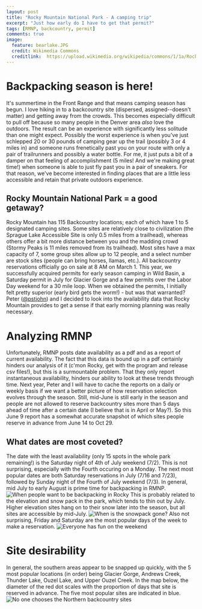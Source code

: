 ```yaml
---
layout: post
title: "Rocky Mountain National Park - A camping trip"
excerpt: "Just how early do I have to get that permit?"
tags: [RMNP, backcountry, permit]
comments: true
image:
  feature: bearlake.JPG
  credit: Wikimedia Commons
  creditlink:  https://upload.wikimedia.org/wikipedia/commons/1/1a/Rocky_Mountain_National_Park_in_September_2011_-_Bear_Lake_looking_toward_Glacier_Gorge.JPG
---
```


# Backpacking season is here!
It's summertime in the Front Range and that means camping season has begun. I love hiking in to a backcountry site (dispersed, assigned--doesn't matter) and getting away from the crowds. This becomes especially difficult to pull off because so many people in the Denver area *also* love the outdoors. The result can be an experience with significantly less solitude than one might expect. 
Possibly the worst experience is when you've just schlepped 20 or 30 pounds of camping gear up the trail (possibly 3 or 4 miles in) and someone runs frenetically past you on your route with only a pair of trailrunners and possibly a water bottle. For me, it just puts a bit of a damper on that feeling of accomplishment (5 miles! And we're making great time!) when someone is able to just fly past you in a pair of sneakers. 
For that reason, we've become interested in finding places that are a little less accessible and retain that private outdoors experience. 

## Rocky Mountain National Park = a good getaway?
Rocky Mountain has 115 Backcountry locations; each of which have 1 to 5 designated camping sites. Some sites are relatively close to civilization (the Sprague Lake Accessible Site is only 0.5 miles from a trailhead), whereas others offer a bit more distance between you and the madding crowd (Stormy Peaks is 11 miles removed from its trailhead). Most sites have a max capacity of 7, some group sites allow up to 12 people, and a select number are stock sites (people can bring horses, llamas, etc.).
All backcountry reservations officially go on sale at 8 AM on March 1. This year, we successfully acquired permits for early season camping in Wild Basin, a Saturday permit in July for Glacier Gorge and a few permits over the Labor Day weekend for a 30 mile loop. When we obtained the permits, I initially felt pretty superior (early bird gets the worm!) - but was that warranted? Peter ([@pstjohn](//github.com/pstjohn/rmnp_data_extraction)) and I decided to look into the availability data that Rocky Mountain provides to get a sense if that early morning planning was really necessary. 

# Analyzing RMNP
Unfortunately, RMNP posts date availability as a pdf and as a report of current availability. The fact that this data is bound up in a pdf certainly hinders our analysis of it (c'mon Rocky, get with the program and release csv files!), but this is a surmountable problem. That they only report instantaneous availability, hinders our ability to look at these trends through time. Next year, Peter and I will have to cache the reports on a daily or weekly basis if we want a better picture of how reservation selection evolves through the season. 
Still, mid-June is still early in the season and people are not allowed to reserve backcountry sites more than 5 days ahead of time after a certain date (I believe that is in April or May?). So this June 9 report has a somewhat accurate snapshot of which sites people reserve in advance from June 14 to Oct 29. 

## What dates are most coveted?
The date with the least availability (only 15 spots in the whole park remaining!) is the Saturday night of 4th of July weekend (7/2). This is not surprising, especially with the Fourth occuring on a Monday. The next most popular dates are both Saturday reservations in July (7/16 and 7/23), followed by Sunday night of the Fourth of July weekend (7/3). In general, mid July to early August is prime time for backpacking in RMNP.
![When people want to be backpacking in Rocky](//klevan.github.io/images/rfigs/rmnp_datedesirability.png)
This is probably related to the elevation and snow pack in the park, which tends to thin out by July. Higher elevation sites hang on to their snow later into the season, but all sites are accessible by mid-July.
![When is the snowpack gone?](//klevan.github.io/images/rfigs/rmnp_snowfree_dates.JPG)
Also not surprising, Friday and Saturday are the most popular days of the week to make a reservation. 
![Everyone has fun on the weekend](//klevan.github.io/images/rfigs/rmnp_dayoftheweek.png)

# Site desirability
In general, the southern areas appear to be snapped up quickly, with the 5 most popular locations (in order) being Glacier Gorge, Andrews Creek, Thunder Lake, Ouzel Lake, and Upper Ouzel Creek. In the map below, the diameter of the red dot scales with the proportion of days that site is reserved in advance. The five most popular sites are indicated in blue. 
![No one chooses the Northern backcountry sites](//klevan.github.io/images/rfigs/rmnp_mapofdesirability.png)
